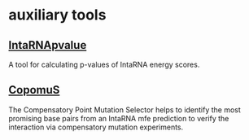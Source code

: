 
# auxiliary tools

## [IntaRNApvalue](intarnapvalue)

A tool for calculating p-values of IntaRNA energy scores.

## [CopomuS](copomus)

The Compensatory Point Mutation Selector helps to identify the most promising
base pairs from an IntaRNA mfe prediction to verify the interaction via
compensatory mutation experiments.


